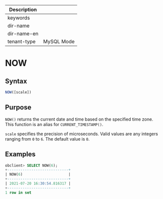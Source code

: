 | Description   |                 |
|---------------|-----------------|
| keywords      |                 |
| dir-name      |                 |
| dir-name-en   |                 |
| tenant-type   | MySQL Mode      |

# NOW

## Syntax

```javascript
NOW([scale])
```

## Purpose

`NOW()` returns the current date and time based on the specified time zone. This function is an alias for `CURRENT_TIMESTAMP()`.

`scale` specifies the precision of microseconds. Valid values are any integers ranging from `0` to `6`. The default value is `0`.

## Examples

```sql
obclient> SELECT NOW(6);
+----------------------------+
| NOW(6)                     |
+----------------------------+
| 2021-07-20 16:30:54.816317 |
+----------------------------+
1 row in set
```
